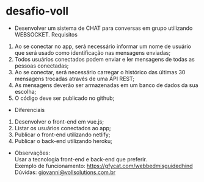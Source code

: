 # desafio-voll

- Desenvolver um sistema de CHAT para conversas em grupo utilizando WEBSOCKET.
Requisitos
1. Ao se conectar no app, será necessário informar um nome de usuário que será usado como identificação nas mensagens enviadas;
2. Todos usuários conectados podem enviar e ler mensagens de todas as pessoas conectadas;
3. Ao se conectar, será necessário carregar o histórico das últimas 30 mensagens trocadas através de uma API REST;
4. As mensagens deverão ser armazenadas em um banco de dados da sua escolha;
5. O código deve ser publicado no github;

- Diferenciais
1. Desenvolver o front-end em vue.js;
2. Listar os usuários conectados ao app;
3. Publicar o front-end utilizando netlify;
4. Publicar o back-end utilizando heroku;

- Observações: <br/>
Usar a tecnologia front-end e back-end que preferir. <br/>
Exemplo de funcionamento: https://gfycat.com/webbedmisguidedhind <br/>
Dúvidas: giovanni@vollsolutions.com.br
